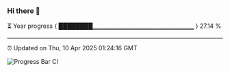 ### Hi there 👋

⏳ Year progress { ████████▁▁▁▁▁▁▁▁▁▁▁▁▁▁▁▁▁▁▁▁▁▁ } 27.14 %

---

⏰ Updated on Thu, 10 Apr 2025 01:24:16 GMT

![Progress Bar CI](https://github.com/liununu/liununu/workflows/Progress%20Bar%20CI/badge.svg)
